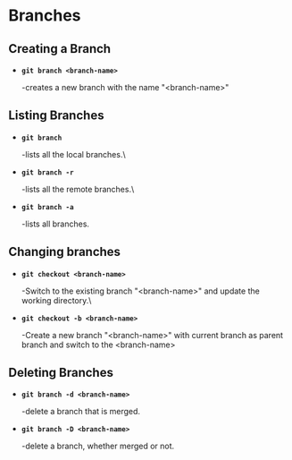 # Branches

## Creating a Branch

*   **`git branch <branch-name>`**

    \-creates a new branch with the name "\<branch-name>"

## Listing Branches

*   **`git branch`**&#x20;

    \-lists all the local branches.\

*   **`git branch -r`**

    \-lists all the remote branches.\

*   **`git branch -a`**

    \-lists all branches.

## Changing branches

*   **`git checkout <branch-name>`**

    \-Switch to the existing branch "\<branch-name>" and update the working directory.\

*   **`git checkout -b <branch-name>`**

    \-Create a new branch "\<branch-name>" with current branch as parent branch and switch to the \<branch-name>&#x20;

## Deleting Branches

*   **`git branch -d <branch-name>`**

    \-delete a branch that is merged.
*   **`git branch -D <branch-name>`**

    \-delete a branch, whether merged or not.
